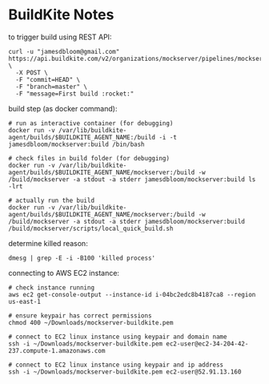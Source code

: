 BuildKite Notes
===============

to trigger build using REST API:

    curl -u "jamesdbloom@gmail.com" https://api.buildkite.com/v2/organizations/mockserver/pipelines/mockserver/builds \
      -X POST \
      -F "commit=HEAD" \
      -F "branch=master" \
      -F "message=First build :rocket:"

build step (as docker command):

    # run as interactive container (for debugging)
    docker run -v /var/lib/buildkite-agent/builds/$BUILDKITE_AGENT_NAME:/build -i -t jamesdbloom/mockserver:build /bin/bash

    # check files in build folder (for debugging)
    docker run -v /var/lib/buildkite-agent/builds/$BUILDKITE_AGENT_NAME/mockserver:/build -w /build/mockserver -a stdout -a stderr jamesdbloom/mockserver:build ls -lrt

    # actually run the build
    docker run -v /var/lib/buildkite-agent/builds/$BUILDKITE_AGENT_NAME/mockserver:/build -w /build/mockserver -a stdout -a stderr jamesdbloom/mockserver:build /build/mockserver/scripts/local_quick_build.sh

determine killed reason:

    dmesg | grep -E -i -B100 'killed process'

connecting to AWS EC2 instance:

    # check instance running
    aws ec2 get-console-output --instance-id i-04bc2edc8b4187ca8 --region us-east-1

    # ensure keypair has correct permissions
    chmod 400 ~/Downloads/mockserver-buildkite.pem

    # connect to EC2 linux instance using keypair and domain name
    ssh -i ~/Downloads/mockserver-buildkite.pem ec2-user@ec2-34-204-42-237.compute-1.amazonaws.com

    # connect to EC2 linux instance using keypair and ip address
    ssh -i ~/Downloads/mockserver-buildkite.pem ec2-user@52.91.13.160